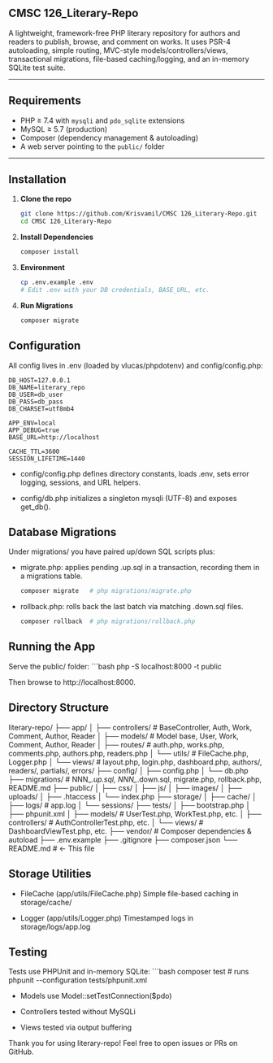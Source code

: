 ## CMSC 126_Literary-Repo

A lightweight, framework-free PHP literary repository for authors and readers to publish, browse, and comment on works. It uses PSR-4 autoloading, simple routing, MVC-style models/controllers/views, transactional migrations, file-based caching/logging, and an in-memory SQLite test suite.

---

## Requirements

- PHP ≥ 7.4 with `mysqli` and `pdo_sqlite` extensions  
- MySQL ≥ 5.7 (production)  
- Composer (dependency management & autoloading)  
- A web server pointing to the `public/` folder  

---

## Installation

1. **Clone the repo**  
   ```bash
   git clone https://github.com/Krisvamil/CMSC 126_Literary-Repo.git
   cd CMSC 126_Literary-Repo

2. **Install Dependencies**
    ```bash
    composer install

3. **Environment**
    ```bash
    cp .env.example .env
    # Edit .env with your DB credentials, BASE_URL, etc.

4. **Run Migrations**
    ```bash
    composer migrate

## Configuration

All config lives in .env (loaded by vlucas/phpdotenv) and config/config.php:

    DB_HOST=127.0.0.1
    DB_NAME=literary_repo
    DB_USER=db_user
    DB_PASS=db_pass
    DB_CHARSET=utf8mb4

    APP_ENV=local
    APP_DEBUG=true
    BASE_URL=http://localhost

    CACHE_TTL=3600
    SESSION_LIFETIME=1440
    
- config/config.php defines directory constants, loads .env, sets error logging, sessions, and URL helpers.

- config/db.php initializes a singleton mysqli (UTF-8) and exposes get_db().

## Database Migrations

Under migrations/ you have paired up/down SQL scripts plus:

- migrate.php: applies pending .up.sql in a transaction, recording them in a migrations table.
    ```bash
    composer migrate   # php migrations/migrate.php

- rollback.php: rolls back the last batch via matching .down.sql files.
    ```bash
    composer rollback  # php migrations/rollback.php

## Running the App

Serve the public/ folder:
    ```bash
    php -S localhost:8000 -t public

Then browse to http://localhost:8000.

## Directory Structure

literary-repo/
├── app/
│   ├── controllers/      # BaseController, Auth, Work, Comment, Author, Reader
│   ├── models/           # Model base, User, Work, Comment, Author, Reader
│   ├── routes/           # auth.php, works.php, comments.php, authors.php, readers.php
│   └── utils/            # FileCache.php, Logger.php
│   └── views/            # layout.php, login.php, dashboard.php, authors/, readers/, partials/, errors/
├── config/
│   ├── config.php
│   └── db.php
├── migrations/           # NNN_*.up.sql, NNN_*.down.sql, migrate.php, rollback.php, README.md
├── public/
│   ├── css/
│   ├── js/
│   ├── images/
│   ├── uploads/
│   ├── .htaccess
│   └── index.php
├── storage/
│   ├── cache/
│   ├── logs/             # app.log
│   └── sessions/
├── tests/
│   ├── bootstrap.php
│   ├── phpunit.xml
│   ├── models/           # UserTest.php, WorkTest.php, etc.
│   ├── controllers/      # AuthControllerTest.php, etc.
│   └── views/            # DashboardViewTest.php, etc.
├── vendor/               # Composer dependencies & autoload
├── .env.example
├── .gitignore
├── composer.json
└── README.md             # <- This file

## Storage Utilities

- FileCache (app/utils/FileCache.php)
Simple file-based caching in storage/cache/

- Logger (app/utils/Logger.php)
Timestamped logs in storage/logs/app.log

 ## Testing

 Tests use PHPUnit and in-memory SQLite:
    ```bash
    composer test   # runs phpunit --configuration tests/phpunit.xml

- Models use Model::setTestConnection($pdo)

- Controllers tested without MySQLi

- Views tested via output buffering

Thank you for using literary-repo! Feel free to open issues or PRs on GitHub.
